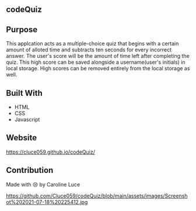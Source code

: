 ## codeQuiz

## Purpose
This applcation acts as a multiple-choice quiz that begins with a certain amount of alloted time and subtracts ten seconds for every incorrect answer. The user's score will be the amount of time left after completing the quiz. This high score can be saved alongside a username(user's initials) in local storage. High scores can be removed entirely from the local storage as well. 

## Built With 
* HTML
* CSS
* Javascript

## Website
https://cluce059.github.io/codeQuiz/

## Contribution
Made with 😢 by Caroline Luce 

https://github.com/Cluce059/codeQuiz/blob/main/assets/images/Screenshot%202021-07-18%20225412.jpg

